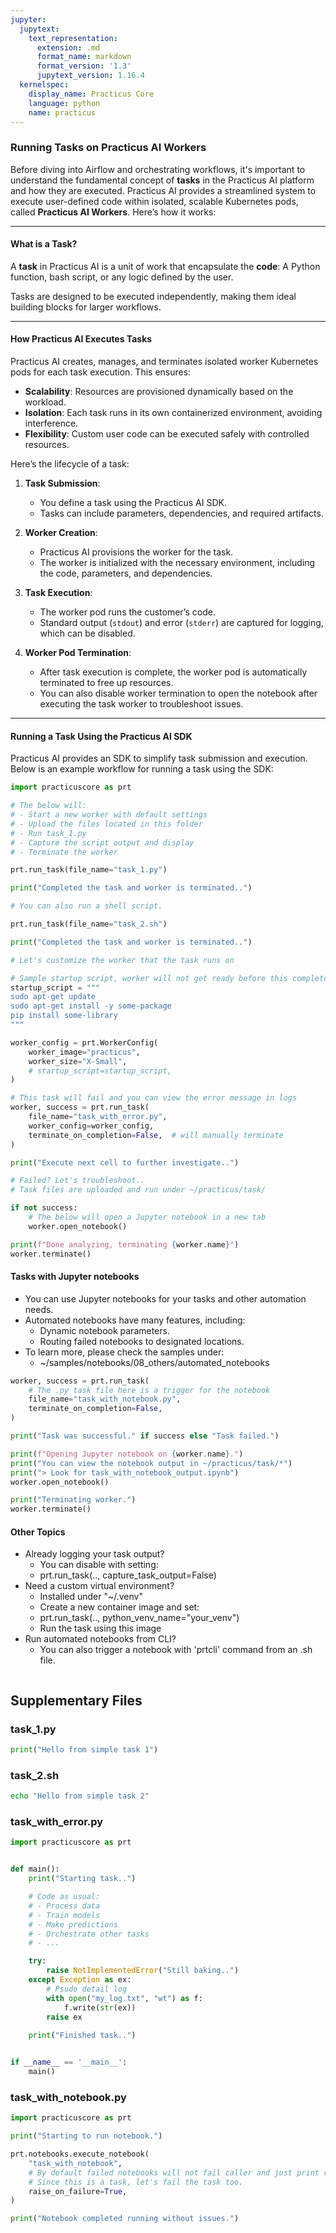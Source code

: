 ```yaml
---
jupyter:
  jupytext:
    text_representation:
      extension: .md
      format_name: markdown
      format_version: '1.3'
      jupytext_version: 1.16.4
  kernelspec:
    display_name: Practicus Core
    language: python
    name: practicus
---
```


### Running Tasks on Practicus AI Workers

Before diving into Airflow and orchestrating workflows, it's important to understand the fundamental concept of **tasks** in the Practicus AI platform and how they are executed. Practicus AI provides a streamlined system to execute user-defined code within isolated, scalable Kubernetes pods, called **Practicus AI Workers**. Here’s how it works:

---

#### What is a Task?

A **task** in Practicus AI is a unit of work that encapsulate the **code**: A Python function, bash script, or any logic defined by the user.

Tasks are designed to be executed independently, making them ideal building blocks for larger workflows.

---

#### How Practicus AI Executes Tasks

Practicus AI creates, manages, and terminates isolated worker Kubernetes pods for each task execution. This ensures:
- **Scalability**: Resources are provisioned dynamically based on the workload.
- **Isolation**: Each task runs in its own containerized environment, avoiding interference.
- **Flexibility**: Custom user code can be executed safely with controlled resources.

Here’s the lifecycle of a task:

1. **Task Submission**:
   - You define a task using the Practicus AI SDK.
   - Tasks can include parameters, dependencies, and required artifacts.

2. **Worker Creation**:
   - Practicus AI provisions the worker for the task.
   - The worker is initialized with the necessary environment, including the code, parameters, and dependencies.

3. **Task Execution**:
   - The worker pod runs the customer’s code.
   - Standard output (`stdout`) and error (`stderr`) are captured for logging, which can be disabled.

4. **Worker Pod Termination**:
   - After task execution is complete, the worker pod is automatically terminated to free up resources.
   - You can also disable worker termination to open the notebook after executing the task worker to troubleshoot issues.

---

#### Running a Task Using the Practicus AI SDK

Practicus AI provides an SDK to simplify task submission and execution. Below is an example workflow for running a task using the SDK:

```python
import practicuscore as prt
```

```python
# The below will:
# - Start a new worker with default settings
# - Upload the files located in this folder
# - Run task_1.py
# - Capture the script output and display
# - Terminate the worker

prt.run_task(file_name="task_1.py")

print("Completed the task and worker is terminated..")
```

```python
# You can also run a shell script.

prt.run_task(file_name="task_2.sh")

print("Completed the task and worker is terminated..")
```

```python
# Let's customize the worker that the task runs on

# Sample startup script, worker will not get ready before this completes running.
startup_script = """
sudo apt-get update 
sudo apt-get install -y some-package
pip install some-library
"""

worker_config = prt.WorkerConfig(
    worker_image="practicus",
    worker_size="X-Small",
    # startup_script=startup_script,
)

# This task will fail and you can view the error message in logs
worker, success = prt.run_task(
    file_name="task_with_error.py",
    worker_config=worker_config,
    terminate_on_completion=False,  # will manually terminate
)

print("Execute next cell to further investigate..")
```

```python
# Failed? Let's troubleshoot..
# Task files are uploaded and run under ~/practicus/task/

if not success:
    # The below will open a Jupyter notebook in a new tab
    worker.open_notebook()
```

```python
print(f"Done analyzing, terminating {worker.name}")
worker.terminate()
```

#### Tasks with Jupyter notebooks

- You can use Jupyter notebooks for your tasks and other automation needs.
- Automated notebooks have many features, including:
    - Dynamic notebook parameters.
    - Routing failed notebooks to designated locations.
- To learn more, please check the samples under:
    - ~/samples/notebooks/08_others/automated_notebooks

```python
worker, success = prt.run_task(
    # The .py task file here is a trigger for the notebook
    file_name="task_with_notebook.py",
    terminate_on_completion=False,
)

print("Task was successful." if success else "Task failed.")
```

```python
print(f"Opening Jupyter notebook on {worker.name}.")
print("You can view the notebook output in ~/practicus/task/*")
print("> Look for task_with_notebook_output.ipynb")
worker.open_notebook()
```

```python
print("Terminating worker.")
worker.terminate()
```

#### Other Topics

- Already logging your task output?
    - You can disable with setting:
    - prt.run_task(.., capture_task_output=False)
- Need a custom virtual environment?
    - Installed under "~/.venv"
    - Create a new container image and set:
    - prt.run_task(.., python_venv_name="your_venv")
    - Run the task using this image
- Run automated notebooks from CLI?
    - You can also trigger a notebook with 'prtcli' command from an .sh file.

```python

```


## Supplementary Files

### task_1.py
```python
print("Hello from simple task 1")
```

### task_2.sh
```bash
echo "Hello from simple task 2"
```

### task_with_error.py
```python
import practicuscore as prt


def main():
    print("Starting task..")

    # Code as usual:
    # - Process data
    # - Train models
    # - Make predictions
    # - Orchestrate other tasks
    # - ...

    try:
        raise NotImplementedError("Still baking..")
    except Exception as ex:
        # Psudo detail log
        with open("my_log.txt", "wt") as f:
            f.write(str(ex))
        raise ex
    
    print("Finished task..")


if __name__ == '__main__':
    main()
```

### task_with_notebook.py
```python
import practicuscore as prt 

print("Starting to run notebook.")

prt.notebooks.execute_notebook(
    "task_with_notebook",
    # By default failed notebooks will not fail caller and just print result.
    # Since this is a task, let's fail the task too.
    raise_on_failure=True,
)

print("Notebook completed running without issues.")

```
